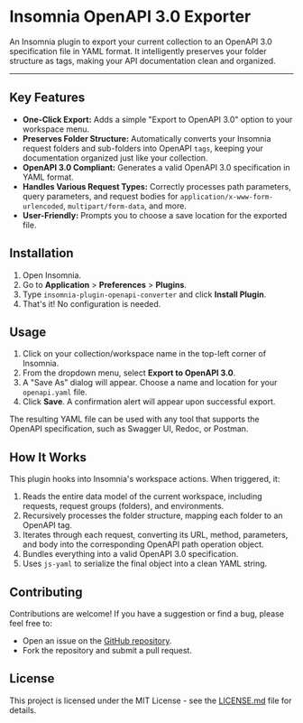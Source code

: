 # Insomnia OpenAPI 3.0 Exporter

[](https://www.npmjs.com/package/insomnia-plugin-openapi-converter)
[](https://opensource.org/licenses/MIT)

An Insomnia plugin to export your current collection to an OpenAPI 3.0 specification file in YAML format. It intelligently preserves your folder structure as tags, making your API documentation clean and organized.

-----

## Key Features

  - **One-Click Export:** Adds a simple "Export to OpenAPI 3.0" option to your workspace menu.
  - **Preserves Folder Structure:** Automatically converts your Insomnia request folders and sub-folders into OpenAPI `tags`, keeping your documentation organized just like your collection.
  - **OpenAPI 3.0 Compliant:** Generates a valid OpenAPI 3.0 specification in YAML format.
  - **Handles Various Request Types:** Correctly processes path parameters, query parameters, and request bodies for `application/x-www-form-urlencoded`, `multipart/form-data`, and more.
  - **User-Friendly:** Prompts you to choose a save location for the exported file.

## Installation

1.  Open Insomnia.
2.  Go to **Application** \> **Preferences** \> **Plugins**.
3.  Type `insomnia-plugin-openapi-converter` and click **Install Plugin**.
4.  That's it\! No configuration is needed.

## Usage

1.  Click on your collection/workspace name in the top-left corner of Insomnia.
2.  From the dropdown menu, select **Export to OpenAPI 3.0**.
3.  A "Save As" dialog will appear. Choose a name and location for your `openapi.yaml` file.
4.  Click **Save**. A confirmation alert will appear upon successful export.

The resulting YAML file can be used with any tool that supports the OpenAPI specification, such as Swagger UI, Redoc, or Postman.

## How It Works

This plugin hooks into Insomnia's workspace actions. When triggered, it:

1.  Reads the entire data model of the current workspace, including requests, request groups (folders), and environments.
2.  Recursively processes the folder structure, mapping each folder to an OpenAPI tag.
3.  Iterates through each request, converting its URL, method, parameters, and body into the corresponding OpenAPI path operation object.
4.  Bundles everything into a valid OpenAPI 3.0 specification.
5.  Uses `js-yaml` to serialize the final object into a clean YAML string.

## Contributing

Contributions are welcome\! If you have a suggestion or find a bug, please feel free to:

  - Open an issue on the [GitHub repository](https://www.google.com/search?q=https://github.com/seu-usuario/insomnia-plugin-openapi-converter/issues).
  - Fork the repository and submit a pull request.

## License

This project is licensed under the MIT License - see the [LICENSE.md](LICENSE.md) file for details.